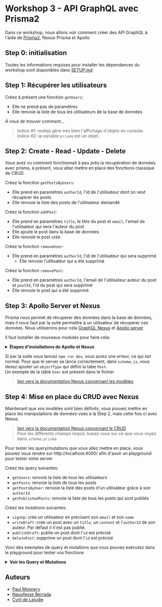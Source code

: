 # Workshop 3 - API GraphQL avec Prisma2

Dans ce workshop, nous allons voir comment créer des API GraphQL à l'aide de [Prisma2](https://www.prisma.io/), Nexus-Prisma et Apollo

## Step 0: initialisation

Toutes les informations requises pour installer les dépendances du workshop sont disponibles dans [SETUP.md](./SETUP.md)

## Step 1: Récupérer les utilisateurs

Créez à présent une fonction `getUsers`:
- Elle ne prend pas de paramètres
- Elle renvoie la liste de tous les utilisateurs de la base de données

*À vous de trouver comment...*  
> Indice #1: nodejs gère très bien l'affichage d'objets en console.  
> Indice #2: la variable `prisma` est un objet.  

## Step 2: Create - Read - Update - Delete

Vous avez vu comment fonctionnait à peu près la récupération de données avec prisma, à présent, vous allez mettre en place des fonctions classique de CRUD.

Créez la fonction `getPostsByUsers`:
- Elle prend en paramètres `authorId`, l'id de l'utilisateur dont on veut  récuperer les posts
- Elle renvoie la liste des posts de l'utilisateur demandé

Créez la fonction `addPost`:
- Elle prend en paramètres `title`, le titre du post et `email`, l'email de l'utilisateur qui sera l'auteur du post
- Elle ajoute le post dans la base de données
- Elle renvoie le post crée

Créez la fonction `removeUser`:
- Elle prend en paramètres `authorId`, l'id de l'utilisateur qui sera supprimé
  - Elle renvoie l'utilisateur qui a été supprimé

Créez la fonction `removePost`:
- Elle prend en paramètres `authorId`, l'email de l'utilisateur auteur du post et `postId`, l'id du post qui sera supprimé
- Elle renvoie le post qui a été supprimé

## Step 3: Apollo Server et Nexus

Prisma nous permet de récuperer des données dans la base de données, mais il nous faut par la suite permettre à un utilisateur de récuperer ces données. Nous utiliserons pour cela [GraphQL Nexus](https://nexus.js.org/) et [Apollo server](https://www.apollographql.com/docs/apollo-server/)


Il faut installer de nouveaux modules pour faire cela:

<Details><Summary><strong>Étapes d'installations de Apollo et Nexus</strong></Summary>

- copiez le dossier [src](./src) présent dans notre repo dans votre dossier starter
- copiez le fichier [tsconfig.json](./tsconfig.json) présent dans notre repo dans votre dossier starter
- remplacez le `package.json` de votre dossier starter par [celui sur notre repo](./package.json)
- exécutez `npm install` dans votre dossier starter pour installer les nouvelles dépendances

</Details>

Si par la suite vous lancez `npm run dev`, vous aurez une erreur, ce qui est normal. Pour que le server se lance correctement, dans `schema.js`, vous devez ajouter un `objectType` qui défini la tabe `Post`.  
Un exemple de la table `User` est présent dans le fichier

> [lien vers la documentation Nexus concernant les modèles](https://www.nexusjs.org/#/plugins/prisma?id=tmodel)

## Step 4: Mise en place du CRUD avec Nexus

Maintenant que vos modèles sont bien définits, vous pouvez mettre en place les manipulations de données vues à la Step 2, mais cette fois ci avec Nexus.

> [lien vers la documentation Nexus concernant le CRUD](https://www.nexusjs.org/#/plugins/prisma?id=tcrud)  
> Pour les différents champs requis, basez vous sur ce que vous voyez dans `schema.prisma`

Pour tester les query/mutations que vous allez mettre en place, vous pouvez vous rendre sur http://localhost:4000/ afin d'avoir un playground pour tester votre server

Créez les query suivantes:
- `getUsers`: renvoie la liste de tous les utilisateurs
- `getPosts`: renvoie la liste de tous les posts
- `getPostsByUser`: renvoie la liste des posts d'un utilisateur grâce à son `authorId`
- `getPublishedPosts`: renvoie la liste de tous les posts qui sont publiés

Créez les mutations suivantes:
- `signUp`: crée un utilisateur en précisant son `email` et son `name`
- `writeDraft`: crée un post avec un `title`, un `content` et l'`authorId` de son auteur. Par défaut il n'est pas publié.
- `publishDraft`: publie un post dont l'`id` est précisé
- `deletePost`: supprime un post dont l'`id` est précisé

Voici des exemples de query et mutations que vous pouvez exécutez dans le playground pour tester vos fonctions
<Details><Summary><strong>Voir les Query et Mutations</strong></Summary>

### getUsers

```graphql
query {
  getUsers {
    id
    name
    email
    posts {
      id
      title
    }
  }
}
```

### getPosts

```graphql
query {
  getPosts {
    id
    title
    content
    published
    author {
      id
      name
      email
    }
  }
}
```

### getPostsByUser

```graphql
query {
  getPostsByUser(authorId: __AUTHOR_ID__) {
    id
    title
    content
  }
}
```
> Note: vous devez remplacer **__AUTHOR_ID__** par l'id actuel d'un auteur.

### getPublishedPosts

```graphql
query {
  getPublishedPosts {
    id
    title
    content
    author {
      id
      name
      email
    }
  }
}
```

### signupUser

```graphql
mutation {
  signupUser(
    data: {
      name: "Sarah"
      email: "sarah@prisma.io"
    }
  ) {
    id
  }
}
```

### writeDraft

```graphql
mutation {
  writeDraft(
    title: "Join the Prisma Slack"
    content: "https://slack.prisma.io"
    authorEmail: "alice@prisma.io"
  ) {
    id
    published
  }
}
```

### publishDraft

```graphql
mutation {
  publishDraft(id: __POST_ID__) {
    id
    published
  }
}
```

### deletePost

```graphql
mutation {
  deletePost(id: __POST_ID__) {
    id
    title
  }
}
```

</Details>

## Auteurs
- [Paul Monnery](https://github.com/PaulMonnery/)
- [Naoufesse Berrada](https://github.com/nowlow/)
- [Cyril de Lajudie](https://github.com/Axoloot/)
